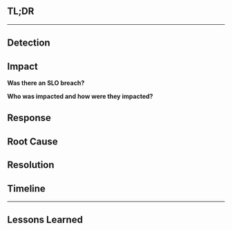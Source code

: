 <!-- Subject Template: Incident YYYY-MM-DD | [name of incident] -->

## TL;DR

<!-- summarize incident in fewer than 100 words. Please include any known cause, involved parties, issue links, and resolution -->
<!-- It might be easiest to write this summary last -->

---

## Detection

<!-- How did we learn of the problem? Prometheus? System Error? User? -->

## Impact

**Was there an SLO breach?**

<!-- Yes / No  | If Yes, please include the time margin we missed the SLO by in HH:SS-->

**Who was impacted and how were they impacted?**

<!-- Please include Teams, Users, Automations, Processes -->

## Response

<!-- who from the data team responded to the incident and how did they respond? -->

## Root Cause

<!-- What caused this incident? Please include any relevant issue links or thanos charts -->

## Resolution

<!-- Has the issue been resolved? How? Please include any relevant issue and/or MR links in the description -->

## Timeline

<!-- Please list incident activities and actions in the following format | XX:XX UTC - INCIDENT ACTIVITY; ACTION TAKEN -->

---

## Lessons Learned
